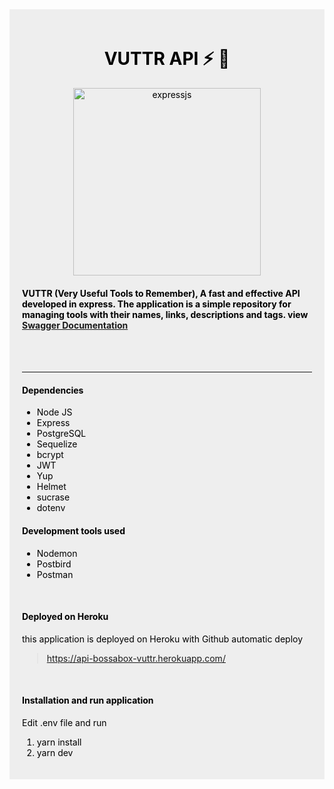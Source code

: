 <div style="color: #000; background: #eee; padding: 20px;">
<center>

# VUTTR API :zap: :hammer:

<img width="300" alt="expressjs" src="https://user-images.githubusercontent.com/46490801/95209252-8ae04180-07c0-11eb-8dc0-92f45c0a8bff.png">

</center>

#### VUTTR (Very Useful Tools to Remember), A fast and effective API developed in express. The application is a simple repository for managing tools with their names, links, descriptions and tags. view [Swagger Documentation](https://app.swaggerhub.com/apis/b2584/vuttr-api/1.0.0)

<br><br><hr>

#### Dependencies
* Node JS
* Express
* PostgreSQL
* Sequelize
* bcrypt
* JWT
* Yup
* Helmet
* sucrase
* dotenv

#### Development tools used
* Nodemon 
* Postbird
* Postman

<br>

#### Deployed on Heroku

this application is deployed on Heroku with Github automatic deploy

> https://api-bossabox-vuttr.herokuapp.com/


<br>

#### Installation and run application
Edit .env file and run

1. yarn install
2. yarn dev


</div>

